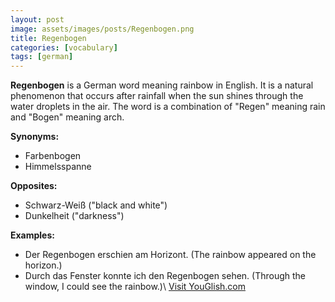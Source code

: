 ```yaml
---
layout: post
image: assets/images/posts/Regenbogen.png
title: Regenbogen
categories: [vocabulary]
tags: [german]
---
```


**Regenbogen** is a German word meaning rainbow in English. It is a natural phenomenon that occurs after rainfall when the sun shines through the water droplets in the air. The word is a combination of "Regen" meaning rain and "Bogen" meaning arch.

**Synonyms:** 
- Farbenbogen
- Himmelsspanne

**Opposites:** 
- Schwarz-Weiß ("black and white") 
- Dunkelheit ("darkness")

**Examples:** 
- Der Regenbogen erschien am Horizont. (The rainbow appeared on the horizon.)
- Durch das Fenster konnte ich den Regenbogen sehen. (Through the window, I could see the rainbow.)\ <a id="yg-widget-0" class="youglish-widget" data-query="Regenbogen" data-lang="german" data-components="8412" data-auto-start="0" data-bkg-color="theme_light" data-title="How%20to%20pronounce%20Regenbogen%20in%20German"  rel="nofollow" href="https://youglish.com">Visit YouGlish.com</a><script async src="https://youglish.com/public/emb/widget.js" charset="utf-8"></script>